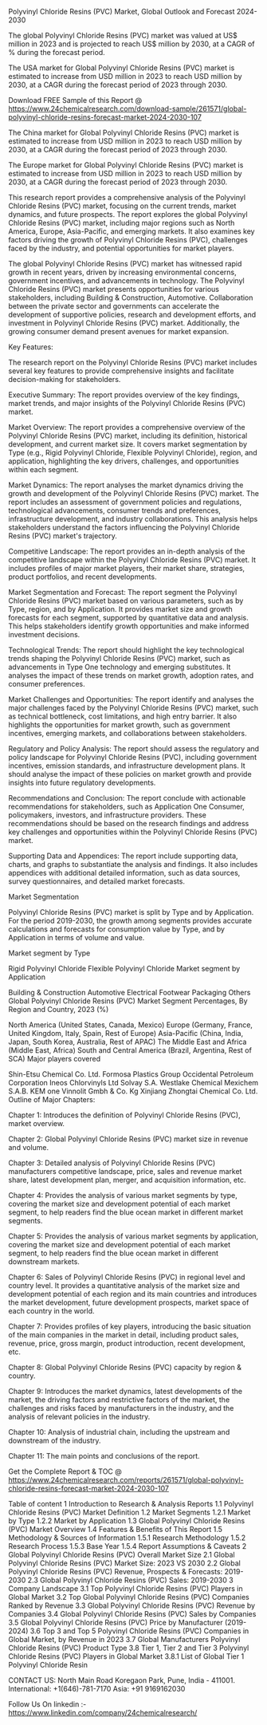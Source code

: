 Polyvinyl Chloride Resins (PVC) Market, Global Outlook and Forecast 2024-2030

The global Polyvinyl Chloride Resins (PVC) market was valued at US$ million in 2023 and is projected to reach US$ million by 2030, at a CAGR of % during the forecast period.

The USA market for Global Polyvinyl Chloride Resins (PVC) market is estimated to increase from USD million in 2023 to reach USD million by 2030, at a CAGR during the forecast period of 2023 through 2030.

Download FREE Sample of this Report @ https://www.24chemicalresearch.com/download-sample/261571/global-polyvinyl-chloride-resins-forecast-market-2024-2030-107

The China market for Global Polyvinyl Chloride Resins (PVC) market is estimated to increase from USD million in 2023 to reach USD million by 2030, at a CAGR during the forecast period of 2023 through 2030.

The Europe market for Global Polyvinyl Chloride Resins (PVC) market is estimated to increase from USD million in 2023 to reach USD million by 2030, at a CAGR during the forecast period of 2023 through 2030.

This research report provides a comprehensive analysis of the Polyvinyl Chloride Resins (PVC) market, focusing on the current trends, market dynamics, and future prospects. The report explores the global Polyvinyl Chloride Resins (PVC) market, including major regions such as North America, Europe, Asia-Pacific, and emerging markets. It also examines key factors driving the growth of Polyvinyl Chloride Resins (PVC), challenges faced by the industry, and potential opportunities for market players.

The global Polyvinyl Chloride Resins (PVC) market has witnessed rapid growth in recent years, driven by increasing environmental concerns, government incentives, and advancements in technology. The Polyvinyl Chloride Resins (PVC) market presents opportunities for various stakeholders, including Building & Construction, Automotive. Collaboration between the private sector and governments can accelerate the development of supportive policies, research and development efforts, and investment in Polyvinyl Chloride Resins (PVC) market. Additionally, the growing consumer demand present avenues for market expansion.

Key Features:

The research report on the Polyvinyl Chloride Resins (PVC) market includes several key features to provide comprehensive insights and facilitate decision-making for stakeholders.

Executive Summary: The report provides overview of the key findings, market trends, and major insights of the Polyvinyl Chloride Resins (PVC) market.

Market Overview: The report provides a comprehensive overview of the Polyvinyl Chloride Resins (PVC) market, including its definition, historical development, and current market size. It covers market segmentation by Type (e.g., Rigid Polyvinyl Chloride, Flexible Polyvinyl Chloride), region, and application, highlighting the key drivers, challenges, and opportunities within each segment.

Market Dynamics: The report analyses the market dynamics driving the growth and development of the Polyvinyl Chloride Resins (PVC) market. The report includes an assessment of government policies and regulations, technological advancements, consumer trends and preferences, infrastructure development, and industry collaborations. This analysis helps stakeholders understand the factors influencing the Polyvinyl Chloride Resins (PVC) market's trajectory.

Competitive Landscape: The report provides an in-depth analysis of the competitive landscape within the Polyvinyl Chloride Resins (PVC) market. It includes profiles of major market players, their market share, strategies, product portfolios, and recent developments.

Market Segmentation and Forecast: The report segment the Polyvinyl Chloride Resins (PVC) market based on various parameters, such as by Type, region, and by Application. It provides market size and growth forecasts for each segment, supported by quantitative data and analysis. This helps stakeholders identify growth opportunities and make informed investment decisions.

Technological Trends: The report should highlight the key technological trends shaping the Polyvinyl Chloride Resins (PVC) market, such as advancements in Type One technology and emerging substitutes. It analyses the impact of these trends on market growth, adoption rates, and consumer preferences.

Market Challenges and Opportunities: The report identify and analyses the major challenges faced by the Polyvinyl Chloride Resins (PVC) market, such as technical bottleneck, cost limitations, and high entry barrier. It also highlights the opportunities for market growth, such as government incentives, emerging markets, and collaborations between stakeholders.

Regulatory and Policy Analysis: The report should assess the regulatory and policy landscape for Polyvinyl Chloride Resins (PVC), including government incentives, emission standards, and infrastructure development plans. It should analyse the impact of these policies on market growth and provide insights into future regulatory developments.

Recommendations and Conclusion: The report conclude with actionable recommendations for stakeholders, such as Application One Consumer, policymakers, investors, and infrastructure providers. These recommendations should be based on the research findings and address key challenges and opportunities within the Polyvinyl Chloride Resins (PVC) market.

Supporting Data and Appendices: The report include supporting data, charts, and graphs to substantiate the analysis and findings. It also includes appendices with additional detailed information, such as data sources, survey questionnaires, and detailed market forecasts.

Market Segmentation

Polyvinyl Chloride Resins (PVC) market is split by Type and by Application. For the period 2019-2030, the growth among segments provides accurate calculations and forecasts for consumption value by Type, and by Application in terms of volume and value.

Market segment by Type

Rigid Polyvinyl Chloride
Flexible Polyvinyl Chloride
Market segment by Application

Building & Construction
Automotive
Electrical
Footwear
Packaging
Others
Global Polyvinyl Chloride Resins (PVC) Market Segment Percentages, By Region and Country, 2023 (%)

North America (United States, Canada, Mexico)
Europe (Germany, France, United Kingdom, Italy, Spain, Rest of Europe)
Asia-Pacific (China, India, Japan, South Korea, Australia, Rest of APAC)
The Middle East and Africa (Middle East, Africa)
South and Central America (Brazil, Argentina, Rest of SCA)
Major players covered

Shin-Etsu Chemical Co. Ltd.
Formosa Plastics Group
Occidental Petroleum Corporation
Ineos Chlorvinyls Ltd
Solvay S.A.
Westlake Chemical
Mexichem S.A.B.
KEM one
Vinnolit Gmbh & Co. Kg
Xinjiang Zhongtai Chemical Co. Ltd.
Outline of Major Chapters:

Chapter 1: Introduces the definition of Polyvinyl Chloride Resins (PVC), market overview.

Chapter 2: Global Polyvinyl Chloride Resins (PVC) market size in revenue and volume.

Chapter 3: Detailed analysis of Polyvinyl Chloride Resins (PVC) manufacturers competitive landscape, price, sales and revenue market share, latest development plan, merger, and acquisition information, etc.

Chapter 4: Provides the analysis of various market segments by type, covering the market size and development potential of each market segment, to help readers find the blue ocean market in different market segments.

Chapter 5: Provides the analysis of various market segments by application, covering the market size and development potential of each market segment, to help readers find the blue ocean market in different downstream markets.

Chapter 6: Sales of Polyvinyl Chloride Resins (PVC) in regional level and country level. It provides a quantitative analysis of the market size and development potential of each region and its main countries and introduces the market development, future development prospects, market space of each country in the world.

Chapter 7: Provides profiles of key players, introducing the basic situation of the main companies in the market in detail, including product sales, revenue, price, gross margin, product introduction, recent development, etc.

Chapter 8: Global Polyvinyl Chloride Resins (PVC) capacity by region & country.

Chapter 9: Introduces the market dynamics, latest developments of the market, the driving factors and restrictive factors of the market, the challenges and risks faced by manufacturers in the industry, and the analysis of relevant policies in the industry.

Chapter 10: Analysis of industrial chain, including the upstream and downstream of the industry.

Chapter 11: The main points and conclusions of the report.

Get the Complete Report & TOC @ https://www.24chemicalresearch.com/reports/261571/global-polyvinyl-chloride-resins-forecast-market-2024-2030-107

Table of content
1 Introduction to Research & Analysis Reports
1.1 Polyvinyl Chloride Resins (PVC) Market Definition
1.2 Market Segments
1.2.1 Market by Type
1.2.2 Market by Application
1.3 Global Polyvinyl Chloride Resins (PVC) Market Overview
1.4 Features & Benefits of This Report
1.5 Methodology & Sources of Information
1.5.1 Research Methodology
1.5.2 Research Process
1.5.3 Base Year
1.5.4 Report Assumptions & Caveats
2 Global Polyvinyl Chloride Resins (PVC) Overall Market Size
2.1 Global Polyvinyl Chloride Resins (PVC) Market Size: 2023 VS 2030
2.2 Global Polyvinyl Chloride Resins (PVC) Revenue, Prospects & Forecasts: 2019-2030
2.3 Global Polyvinyl Chloride Resins (PVC) Sales: 2019-2030
3 Company Landscape
3.1 Top Polyvinyl Chloride Resins (PVC) Players in Global Market
3.2 Top Global Polyvinyl Chloride Resins (PVC) Companies Ranked by Revenue
3.3 Global Polyvinyl Chloride Resins (PVC) Revenue by Companies
3.4 Global Polyvinyl Chloride Resins (PVC) Sales by Companies
3.5 Global Polyvinyl Chloride Resins (PVC) Price by Manufacturer (2019-2024)
3.6 Top 3 and Top 5 Polyvinyl Chloride Resins (PVC) Companies in Global Market, by Revenue in 2023
3.7 Global Manufacturers Polyvinyl Chloride Resins (PVC) Product Type
3.8 Tier 1, Tier 2 and Tier 3 Polyvinyl Chloride Resins (PVC) Players in Global Market
3.8.1 List of Global Tier 1 Polyvinyl Chloride Resin

CONTACT US:
North Main Road Koregaon Park, Pune, India - 411001.
International: +1(646)-781-7170
Asia: +91 9169162030

Follow Us On linkedin :- https://www.linkedin.com/company/24chemicalresearch/
